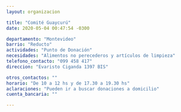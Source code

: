 ```yaml
---
layout: organizacion

title: "Comité Guaycurú"
date: 2020-05-04 00:47:54 -0300

departamento: "Montevideo"
barrio: "Reducto"
actividades: "Punto de Donación"
necesidades: "Alimentos no perecederos y artículos de limpieza"
telefono_contacto: "099 458 417"
direccion: "Evaristo Ciganda 1397 BIS"

otros_contactos: ""
horario: "De 10 a 12 hs y de 17.30 a 19.30 hs"
aclaraciones: "Pueden ir a buscar donaciones a domicilio"
cuenta_bancaria: ""

---
```

